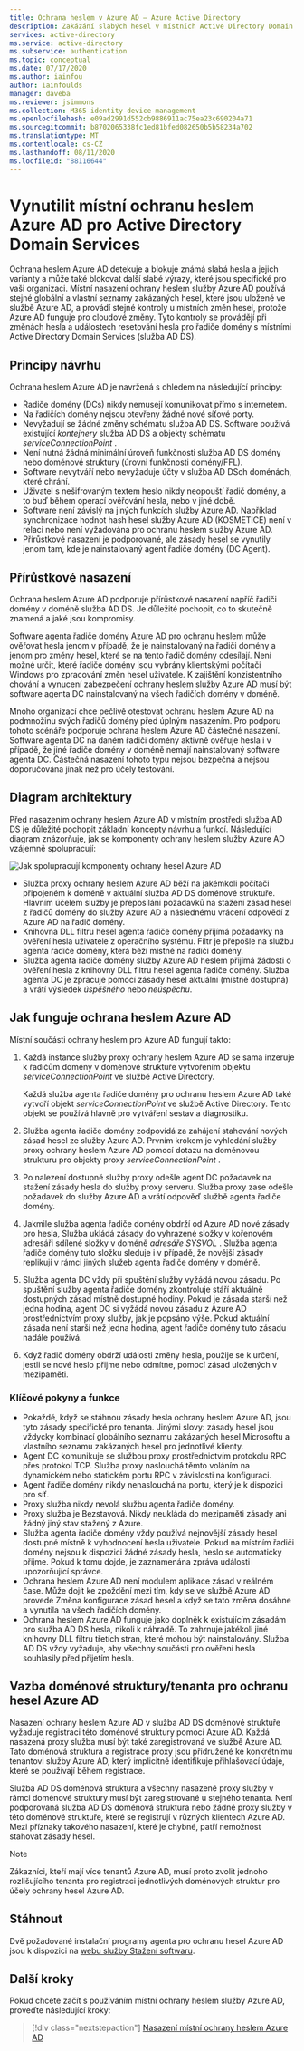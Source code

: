 ```yaml
---
title: Ochrana heslem v Azure AD – Azure Active Directory
description: Zakázání slabých hesel v místních Active Directory Domain Services prostředí pomocí ochrany heslem Azure AD
services: active-directory
ms.service: active-directory
ms.subservice: authentication
ms.topic: conceptual
ms.date: 07/17/2020
ms.author: iainfou
author: iainfoulds
manager: daveba
ms.reviewer: jsimmons
ms.collection: M365-identity-device-management
ms.openlocfilehash: e09ad2991d552cb9886911ac75ea23c690204a71
ms.sourcegitcommit: b8702065338fc1ed81bfed082650b5b58234a702
ms.translationtype: MT
ms.contentlocale: cs-CZ
ms.lasthandoff: 08/11/2020
ms.locfileid: "88116644"
---
```

# <a name="enforce-on-premises-azure-ad-password-protection-for-active-directory-domain-services"></a>Vynutilit místní ochranu heslem Azure AD pro Active Directory Domain Services

Ochrana heslem Azure AD detekuje a blokuje známá slabá hesla a jejich varianty a může také blokovat další slabé výrazy, které jsou specifické pro vaši organizaci. Místní nasazení ochrany heslem služby Azure AD používá stejné globální a vlastní seznamy zakázaných hesel, které jsou uložené ve službě Azure AD, a provádí stejné kontroly u místních změn hesel, protože Azure AD funguje pro cloudové změny. Tyto kontroly se provádějí při změnách hesla a událostech resetování hesla pro řadiče domény s místními Active Directory Domain Services (služba AD DS).

## <a name="design-principles"></a>Principy návrhu

Ochrana heslem Azure AD je navržená s ohledem na následující principy:

* Řadiče domény (DCs) nikdy nemusejí komunikovat přímo s internetem.
* Na řadičích domény nejsou otevřeny žádné nové síťové porty.
* Nevyžadují se žádné změny schématu služba AD DS. Software používá existující *kontejnery* služba AD DS a objekty schématu *serviceConnectionPoint* .
* Není nutná žádná minimální úroveň funkčnosti služba AD DS domény nebo doménové struktury (úrovni funkčnosti domény/FFL).
* Software nevytváří nebo nevyžaduje účty v služba AD DSch doménách, které chrání.
* Uživatel s nešifrovaným textem heslo nikdy neopouští řadič domény, a to buď během operací ověřování hesla, nebo v jiné době.
* Software není závislý na jiných funkcích služby Azure AD. Například synchronizace hodnot hash hesel služby Azure AD (KOSMETICE) není v relaci nebo není vyžadována pro ochranu heslem služby Azure AD.
* Přírůstkové nasazení je podporované, ale zásady hesel se vynutily jenom tam, kde je nainstalovaný agent řadiče domény (DC Agent).

## <a name="incremental-deployment"></a>Přírůstkové nasazení

Ochrana heslem Azure AD podporuje přírůstkové nasazení napříč řadiči domény v doméně služba AD DS. Je důležité pochopit, co to skutečně znamená a jaké jsou kompromisy.

Software agenta řadiče domény Azure AD pro ochranu heslem může ověřovat hesla jenom v případě, že je nainstalovaný na řadiči domény a jenom pro změny hesel, které se na tento řadič domény odesílají. Není možné určit, které řadiče domény jsou vybrány klientskými počítači Windows pro zpracování změn hesel uživatele. K zajištění konzistentního chování a vynucení zabezpečení ochrany heslem služby Azure AD musí být software agenta DC nainstalovaný na všech řadičích domény v doméně.

Mnoho organizací chce pečlivě otestovat ochranu heslem Azure AD na podmnožinu svých řadičů domény před úplným nasazením. Pro podporu tohoto scénáře podporuje ochrana heslem Azure AD částečné nasazení. Software agenta DC na daném řadiči domény aktivně ověřuje hesla i v případě, že jiné řadiče domény v doméně nemají nainstalovaný software agenta DC. Částečná nasazení tohoto typu nejsou bezpečná a nejsou doporučována jinak než pro účely testování.

## <a name="architectural-diagram"></a>Diagram architektury

Před nasazením ochrany heslem Azure AD v místním prostředí služba AD DS je důležité pochopit základní koncepty návrhu a funkcí. Následující diagram znázorňuje, jak se komponenty ochrany heslem služby Azure AD vzájemně spolupracují:

![Jak spolupracují komponenty ochrany hesel Azure AD](./media/concept-password-ban-bad-on-premises/azure-ad-password-protection.png)

* Služba proxy ochrany heslem Azure AD běží na jakémkoli počítači připojeném k doméně v aktuální služba AD DS doménové struktuře. Hlavním účelem služby je přeposílání požadavků na stažení zásad hesel z řadičů domény do služby Azure AD a následnému vrácení odpovědí z Azure AD na řadič domény.
* Knihovna DLL filtru hesel agenta řadiče domény přijímá požadavky na ověření hesla uživatele z operačního systému. Filtr je přepošle na službu agenta řadiče domény, která běží místně na řadiči domény.
* Služba agenta řadiče domény služby Azure AD heslem přijímá žádosti o ověření hesla z knihovny DLL filtru hesel agenta řadiče domény. Služba agenta DC je zpracuje pomocí zásady hesel aktuální (místně dostupná) a vrátí výsledek *úspěšného* nebo *neúspěchu*.

## <a name="how-azure-ad-password-protection-works"></a>Jak funguje ochrana heslem Azure AD

Místní součásti ochrany heslem pro Azure AD fungují takto:

1. Každá instance služby proxy ochrany heslem Azure AD se sama inzeruje k řadičům domény v doménové struktuře vytvořením objektu *serviceConnectionPoint* ve službě Active Directory.

    Každá služba agenta řadiče domény pro ochranu heslem Azure AD také vytvoří objekt *serviceConnectionPoint* ve službě Active Directory. Tento objekt se používá hlavně pro vytváření sestav a diagnostiku.

1. Služba agenta řadiče domény zodpovídá za zahájení stahování nových zásad hesel ze služby Azure AD. Prvním krokem je vyhledání služby proxy ochrany heslem Azure AD pomocí dotazu na doménovou strukturu pro objekty proxy *serviceConnectionPoint* .

1. Po nalezení dostupné služby proxy odešle agent DC požadavek na stažení zásady hesla do služby proxy serveru. Služba proxy zase odešle požadavek do služby Azure AD a vrátí odpověď službě agenta řadiče domény.

1. Jakmile služba agenta řadiče domény obdrží od Azure AD nové zásady pro hesla, Služba ukládá zásady do vyhrazené složky v kořenovém adresáři sdílené složky v doméně *adresáře SYSVOL* . Služba agenta řadiče domény tuto složku sleduje i v případě, že novější zásady replikují v rámci jiných služeb agenta řadiče domény v doméně.

1. Služba agenta DC vždy při spuštění služby vyžádá novou zásadu. Po spuštění služby agenta řadiče domény zkontroluje stáří aktuálně dostupných zásad místně dostupné hodiny. Pokud je zásada starší než jedna hodina, agent DC si vyžádá novou zásadu z Azure AD prostřednictvím proxy služby, jak je popsáno výše. Pokud aktuální zásada není starší než jedna hodina, agent řadiče domény tuto zásadu nadále používá.

1. Když řadič domény obdrží události změny hesla, použije se k určení, jestli se nové heslo přijme nebo odmítne, pomocí zásad uložených v mezipaměti.

### <a name="key-considerations-and-features"></a>Klíčové pokyny a funkce

* Pokaždé, když se stáhnou zásady hesla ochrany heslem Azure AD, jsou tyto zásady specifické pro tenanta. Jinými slovy: zásady hesel jsou vždycky kombinací globálního seznamu zakázaných hesel Microsoftu a vlastního seznamu zakázaných hesel pro jednotlivé klienty.
* Agent DC komunikuje se službou proxy prostřednictvím protokolu RPC přes protokol TCP. Služba proxy naslouchá těmto voláním na dynamickém nebo statickém portu RPC v závislosti na konfiguraci.
* Agent řadiče domény nikdy nenaslouchá na portu, který je k dispozici pro síť.
* Proxy služba nikdy nevolá službu agenta řadiče domény.
* Proxy služba je Bezstavová. Nikdy neukládá do mezipaměti zásady ani žádný jiný stav stažený z Azure.
* Služba agenta řadiče domény vždy používá nejnovější zásady hesel dostupné místně k vyhodnocení hesla uživatele. Pokud na místním řadiči domény nejsou k dispozici žádné zásady hesla, heslo se automaticky přijme. Pokud k tomu dojde, je zaznamenána zpráva události upozorňující správce.
* Ochrana heslem Azure AD není modulem aplikace zásad v reálném čase. Může dojít ke zpoždění mezi tím, kdy se ve službě Azure AD provede Změna konfigurace zásad hesel a když se tato změna dosáhne a vynutila na všech řadičích domény.
* Ochrana heslem Azure AD funguje jako doplněk k existujícím zásadám pro služba AD DS hesla, nikoli k náhradě. To zahrnuje jakékoli jiné knihovny DLL filtru třetích stran, které mohou být nainstalovány. Služba AD DS vždy vyžaduje, aby všechny součásti pro ověření hesla souhlasily před přijetím hesla.

## <a name="forest--tenant-binding-for-azure-ad-password-protection"></a>Vazba doménové struktury/tenanta pro ochranu hesel Azure AD

Nasazení ochrany heslem Azure AD v služba AD DS doménové struktuře vyžaduje registraci této doménové struktury pomocí Azure AD. Každá nasazená proxy služba musí být také zaregistrovaná ve službě Azure AD. Tato doménová struktura a registrace proxy jsou přidružené ke konkrétnímu tenantovi služby Azure AD, který implicitně identifikuje přihlašovací údaje, které se používají během registrace.

Služba AD DS doménová struktura a všechny nasazené proxy služby v rámci doménové struktury musí být zaregistrované u stejného tenanta. Není podporovaná služba AD DS doménová struktura nebo žádné proxy služby v této doménové struktuře, které se registrují v různých klientech Azure AD. Mezi příznaky takového nasazení, které je chybné, patří nemožnost stahovat zásady hesel.

> [!NOTE]
> Zákazníci, kteří mají více tenantů Azure AD, musí proto zvolit jednoho rozlišujícího tenanta pro registraci jednotlivých doménových struktur pro účely ochrany hesel Azure AD.

## <a name="download"></a>Stáhnout

Dvě požadované instalační programy agenta pro ochranu hesel Azure AD jsou k dispozici na [webu služby Stažení softwaru](https://www.microsoft.com/download/details.aspx?id=57071).

## <a name="next-steps"></a>Další kroky

Pokud chcete začít s používáním místní ochrany heslem služby Azure AD, proveďte následující kroky:

> [!div class="nextstepaction"]
> [Nasazení místní ochrany heslem Azure AD](howto-password-ban-bad-on-premises-deploy.md)
